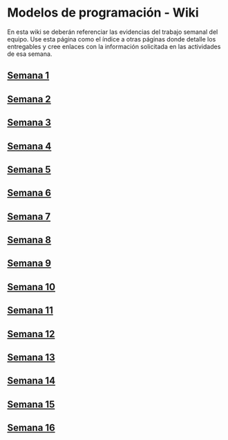# Modelos de programación - Wiki

En esta wiki se deberán referenciar las evidencias del trabajo semanal del equipo. Use esta página como el índice a otras páginas donde detalle los entregables y cree enlaces con la información solicitada en las actividades de esa semana.

## [Semana 1](semana1)

## [Semana 2](semana2)

## [Semana 3](semana3)

## [Semana 4](semana4)

## [Semana 5](semana5)

## [Semana 6](semana6)

## [Semana 7](semana7)

## [Semana 8](semana8)

## [Semana 9](semana9)

## [Semana 10](semana10)

## [Semana 11](semana11)

## [Semana 12](semana12)

## [Semana 13](semana13)

## [Semana 14](semana14)

## [Semana 15](semana15)

## [Semana 16](semana16)
